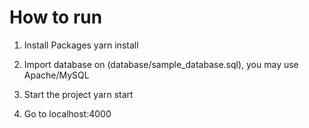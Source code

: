 # How to run

1. Install Packages
    yarn install

2. Import database on (database/sample_database.sql), you may use Apache/MySQL

3. Start the project
    yarn start

4. Go to localhost:4000
